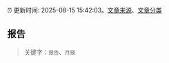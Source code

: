 :alarm_clock: 更新时间: 2025-08-15 15:42:03。[文章来源](/README.md)、[文章分类](/TAGS.md)

## 报告


> 关键字：`报告`、`月报`



